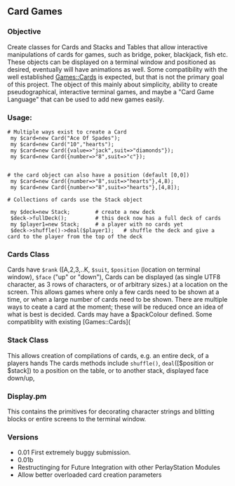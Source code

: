 ## Card Games

### Objective
Create classes for Cards and Stacks and Tables that allow interactive manipulations of cards for games, such as 
bridge, poker, blackjack, fish etc. These objects can be displayed on a terminal window and positioned as desired, 
eventually will have animations as well.  Some compatibility with the well established [Games::Cards](https://metacpan.org/pod/Games::Cards) 
is expected, but that is not the primary goal of this project.  The object of this mainly about simplicity,
ability to create pseudographical, interactive terminal games, and maybe a "Card Game Language" that can be used to
add new games easily.

### Usage: 

```
# Multiple ways exist to create a Card
 my $card=new Card("Ace Of Spades");
 my $card=new Card("10","hearts");
 my $card=new Card({value=>"jack",suit=>"diamonds"});
 my $card=new Card({number=>"8",suit=>"c"});


# the card object can also have a position (default [0,0])
 my $card=new Card({number=>"8",suit=>"hearts"},4,8);
 my $card=new Card({number=>"8",suit=>"hearts"},[4,8]);

# Collections of cards use the Stack object

 my $deck=new Stack;        # create a new deck
 $deck->fullDeck();         # this deck now has a full deck of cards
 my $player1=new Stack;     # a player with no cards yet
 $deck->shuffle()->deal($player1);   # shuffle the deck and give a card to the player from the top of the deck
```

### Cards Class

Cards have `$rank` ([A,2,3,..K, `$suit`, `$position` (location on terminal window), `$face` ("up" or "down"),
Cards can be displayed (as single UTF8 character, as 3 rows of characters, or of arbitrary sizes.) at a location on the screen.
This allows games where only a few cards need to be shown at a time, or when a large number of cards need to be shown.
There are multiple ways to ceate a card at the moment; these will be reduced once an idea of what is best is decided.
Cards may have a $packColour defined.  Some compatiblity with existing [Games::Cards](

### Stack Class

This allows creation of compilations of cards, e.g. an entire deck, of a players hands
The cards methods include `shuffle()`, `deal`([$position or $stack]) to a position on the table, or to another stack,
displayed face down/up, 

### Display.pm

This contains the primitives for decorating character strings and blitting blocks or entire screens to the terminal window.


### Versions

* 0.01
First extremely buggy submission.
* 0.01b
* Restructinging for Future Integration with other  PerlayStation Modules
* Allow better overloaded card creation parameters





